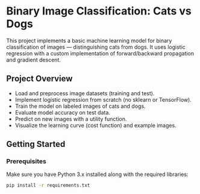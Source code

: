# Binary Image Classification: Cats vs Dogs

This project implements a basic machine learning model for binary classification of images — distinguishing cats from dogs. It uses logistic regression with a custom implementation of forward/backward propagation and gradient descent.

## Project Overview

- Load and preprocess image datasets (training and test).
- Implement logistic regression from scratch (no sklearn or TensorFlow).
- Train the model on labeled images of cats and dogs.
- Evaluate model accuracy on test data.
- Predict on new images with a utility function.
- Visualize the learning curve (cost function) and example images.

## Getting Started

### Prerequisites

Make sure you have Python 3.x installed along with the required libraries:

```bash
pip install -r requirements.txt
